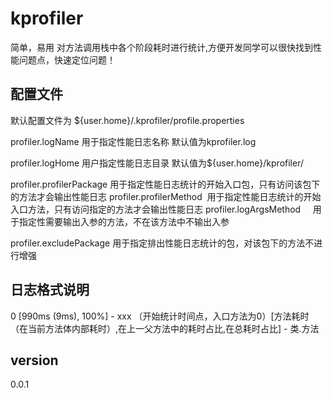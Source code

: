 # kprofiler
 简单，易用
对方法调用栈中各个阶段耗时进行统计,方便开发同学可以很快找到性能问题点，快速定位问题！


## 配置文件
 默认配置文件为 ${user.home}/.kprofiler/profile.properties
 
 profiler.logName 用于指定性能日志名称 默认值为kprofiler.log
 
 profiler.logHome 用户指定性能日志目录 默认值为${user.home}/kprofiler/
 
 profiler.profilerPackage 用于指定性能日志统计的开始入口包，只有访问该包下的方法才会输出性能日志
 profiler.profilerMethod  用于指定性能日志统计的开始入口方法，只有访问指定的方法才会输出性能日志
 profiler.logArgsMethod     用于指定性需要输出入参的方法，不在该方法中不输出入参

 profiler.excludePackage  用于指定排出性能日志统计的包，对该包下的方法不进行增强
 
 ## 日志格式说明
0 [990ms (9ms), 100%] -  xxx  （开始统计时间点，入口方法为0）[方法耗时（在当前方法体内部耗时）,在上一父方法中的耗时占比,在总耗时占比]  - 类.方法

## version
0.0.1
